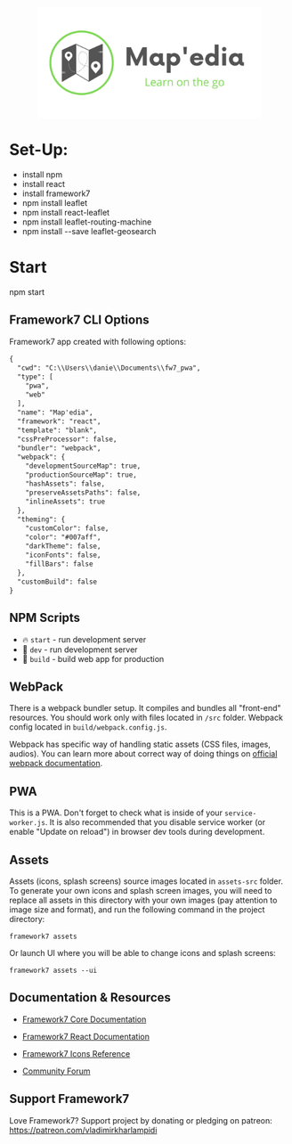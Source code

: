 <p align="center">
<img src="./src/static/icons/Mapedia.png" alt="Logo" width="400" align="center">
  
# Set-Up:

- install npm
- install react
- install framework7
- npm install leaflet
- npm install react-leaflet
- npm install leaflet-routing-machine
- npm install --save leaflet-geosearch

# Start
npm start

## Framework7 CLI Options

Framework7 app created with following options:

```
{
  "cwd": "C:\\Users\\danie\\Documents\\fw7_pwa",
  "type": [
    "pwa",
    "web"
  ],
  "name": "Map'edia",
  "framework": "react",
  "template": "blank",
  "cssPreProcessor": false,
  "bundler": "webpack",
  "webpack": {
    "developmentSourceMap": true,
    "productionSourceMap": true,
    "hashAssets": false,
    "preserveAssetsPaths": false,
    "inlineAssets": true
  },
  "theming": {
    "customColor": false,
    "color": "#007aff",
    "darkTheme": false,
    "iconFonts": false,
    "fillBars": false
  },
  "customBuild": false
}
```

## NPM Scripts

* 🔥 `start` - run development server
* 🔧 `dev` - run development server
* 🔧 `build` - build web app for production

## WebPack

There is a webpack bundler setup. It compiles and bundles all "front-end" resources. You should work only with files located in `/src` folder. Webpack config located in `build/webpack.config.js`.

Webpack has specific way of handling static assets (CSS files, images, audios). You can learn more about correct way of doing things on [official webpack documentation](https://webpack.js.org/guides/asset-management/).

## PWA

This is a PWA. Don't forget to check what is inside of your `service-worker.js`. It is also recommended that you disable service worker (or enable "Update on reload") in browser dev tools during development.
## Assets

Assets (icons, splash screens) source images located in `assets-src` folder. To generate your own icons and splash screen images, you will need to replace all assets in this directory with your own images (pay attention to image size and format), and run the following command in the project directory:

```
framework7 assets
```

Or launch UI where you will be able to change icons and splash screens:

```
framework7 assets --ui
```



## Documentation & Resources

* [Framework7 Core Documentation](https://framework7.io/docs/)

* [Framework7 React Documentation](https://framework7.io/react/)

* [Framework7 Icons Reference](https://framework7.io/icons/)
* [Community Forum](https://forum.framework7.io)

## Support Framework7

Love Framework7? Support project by donating or pledging on patreon:
https://patreon.com/vladimirkharlampidi
